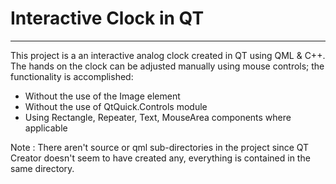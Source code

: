 # Interactive Clock in QT
---
This project is a an interactive analog clock created in QT using QML & C++. The hands on the clock can be adjusted manually using mouse controls; 
the functionality is accomplished:
- Without the use of the Image element
- Without the use of QtQuick.Controls module
- Using Rectangle, Repeater, Text, MouseArea components where applicable

Note
: There aren't source or qml sub-directories in the project since QT Creator doesn't seem to have created any, everything is contained in the same directory.
